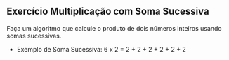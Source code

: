 ## Exercício Multiplicação com Soma Sucessiva
Faça um algoritmo que calcule o produto de dois números inteiros usando somas sucessivas.

* Exemplo de Soma Sucessiva: 6 x 2 = 2 + 2 + 2 + 2 + 2 + 2